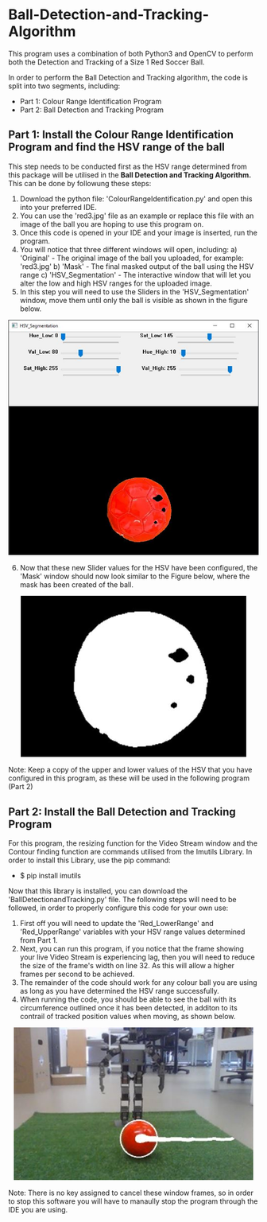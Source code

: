 # Ball-Detection-and-Tracking-Algorithm
This program uses a combination of both Python3 and OpenCV to perform both the Detection and Tracking of a Size 1 Red Soccer Ball.

In order to perform the Ball Detection and Tracking algorithm, the code is split into two segments, including: 
- Part 1: Colour Range Identification Program 
- Part 2: Ball Detection and Tracking Program 

## Part 1: Install the Colour Range Identification Program and find the HSV range of the ball 
This step needs to be conducted first as the HSV range determined from this package will be utilised in the <b> Ball Detection and Tracking Algorithm.</b> This can be done by followung these steps: 
  1. Download the python file: 'ColourRangeIdentification.py' and open this into your preferred IDE. 
  2. You can use the 'red3.jpg' file as an example or replace this file with an image of the ball you are hoping to use this program on. 
  3. Once this code is opened in your IDE and your image is inserted, run the program. 
  4. You will notice that three different windows will open, including:
                a) 'Original' - The original image of the ball you uploaded, for example: 'red3.jpg'
                b) 'Mask' - The final masked output of the ball using the HSV range 
                c) 'HSV_Segmentation' - The interactive window that will let you alter the low and high HSV ranges for the uploaded                         image.
  5. In this step you will need to use the Sliders in the 'HSV_Segmentation' window, move them until only the ball is visible as shown        in the figure below.
  
  <p align="center">
  <img src="Images/HSV_Segmentation.JPG">
</p>
                                                
  6. Now that these new Slider values for the HSV have been configured, the 'Mask' window should now look similar to the Figure below,        where the mask has been created of the ball. 
  
   <p align="center">
  <img src="Images/Mask.JPG">
</p> 

  Note: Keep a copy of the upper and lower values of the HSV that you have configured in this program, as these will be used in the         following program (Part 2)
                                                  
 ## Part 2: Install the Ball Detection and Tracking Program
For this program, the resizing function for the Video Stream window and the Contour finding function are commands utilised from the Imutils Library. In order to install this Library, use the pip command: 
  - $ pip install imutils
  
Now that this library is installed, you can download the 'BallDetectionandTracking.py' file. 
The following steps will need to be followed, in order to properly configure this code for your own use: 
 1. First off you will need to update the 'Red_LowerRange' and 'Red_UpperRange' variables with your HSV range values determined from         Part 1.
 2. Next, you can run this program, if you notice that the frame showing your live Video Stream is experiencing lag, then you will           need to reduce the size of the frame's width on line 32. As this will allow a higher frames per second to be achieved. 
 3. The remainder of the code should work for any colour ball you are using as long as you have determined the HSV range                     successfully.
 4. When running the code, you should be able to see the ball with its circumference outlined once it has been detected, in additon         to its contrail of tracked position values when moving, as shown below. 
    
<p align="center">
<img src="Images/balldetection.JPG">
</p> 
    
Note: There is no key assigned to cancel these window frames, so in order to stop this software you will have to manaully stop the program through the IDE you are using. 
